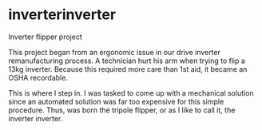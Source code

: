 # inverterinverter
Inverter flipper project

This project began from an ergonomic issue in our drive inverter remanufacturing process. A technician hurt his arm when trying to flip a 13kg inverter. Because this required more care than 1st aid, it became an OSHA recordable.

This is where I step in. I was tasked to come up with a mechanical solution since an automated solution was far too expensive for this simple procedure. Thus, was born the tripole flipper, or as I like to call it, the inverter inverter. 
